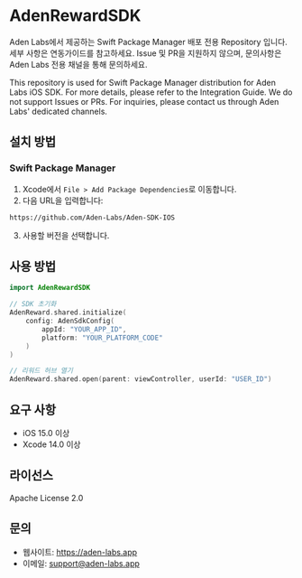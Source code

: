 # AdenRewardSDK

Aden Labs에서 제공하는 Swift Package Manager 배포 전용 Repository 입니다. 세부 사항은 연동가이드를 참고하세요. Issue 및 PR을 지원하지 않으며, 문의사항은 Aden Labs 전용 채널을 통해 문의하세요.

This repository is used for Swift Package Manager distribution for Aden Labs iOS SDK. For more details, please refer to the Integration Guide. We do not support Issues or PRs. For inquiries, please contact us through Aden Labs' dedicated channels.

## 설치 방법

### Swift Package Manager

1. Xcode에서 `File > Add Package Dependencies`로 이동합니다.
2. 다음 URL을 입력합니다:

```
https://github.com/Aden-Labs/Aden-SDK-IOS
```

3. 사용할 버전을 선택합니다.

## 사용 방법

```swift
import AdenRewardSDK

// SDK 초기화
AdenReward.shared.initialize(
    config: AdenSdkConfig(
        appId: "YOUR_APP_ID",
        platform: "YOUR_PLATFORM_CODE"
    )
)

// 리워드 허브 열기
AdenReward.shared.open(parent: viewController, userId: "USER_ID")
```

## 요구 사항

- iOS 15.0 이상
- Xcode 14.0 이상

## 라이선스

Apache License 2.0

## 문의

- 웹사이트: https://aden-labs.app
- 이메일: support@aden-labs.app
